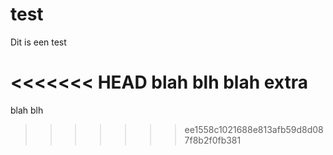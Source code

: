 # test

Dit is een test

<<<<<<< HEAD
blah blh blah extra
=======
blah blh
>>>>>>> ee1558c1021688e813afb59d8d087f8b2f0fb381
